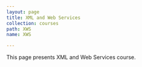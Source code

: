 ```yaml
---
layout: page
title: XML and Web Services
collection: courses
path: XWS
name: XWS

---
```


This page presents XML and Web Services course.
